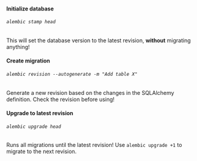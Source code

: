 #### Initialize database
###### `alembic stamp head`
This will set the database version to the latest revision, **without** migrating anything!


#### Create migration
###### `alembic revision --autogenerate -m "Add table X"`
Generate a new revision based on the changes in the SQLAlchemy definition.
Check the revision before using!

#### Upgrade to latest revision
###### `alembic upgrade head`
Runs all migrations until the latest revision!
Use `alembic upgrade +1` to migrate to the next revision.